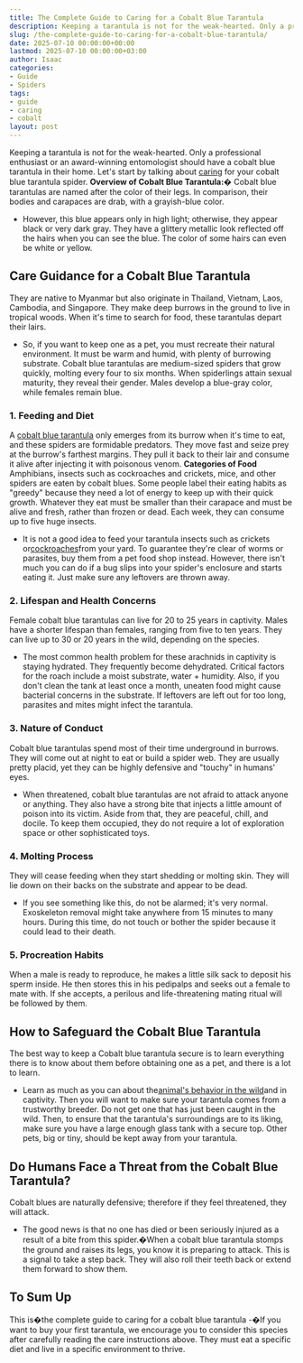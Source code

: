 ```yaml
---
title: The Complete Guide to Caring for a Cobalt Blue Tarantula
description: Keeping a tarantula is not for the weak-hearted. Only a professional enthusiast or an award-winning entomologist should have a cobalt blue tarantula in their...
slug: /the-complete-guide-to-caring-for-a-cobalt-blue-tarantula/
date: 2025-07-10 00:00:00+00:00
lastmod: 2025-07-10 00:00:00+03:00
author: Isaac
categories:
- Guide
- Spiders
tags:
- guide
- caring
- cobalt
layout: post
---
```

Keeping a tarantula is not for the weak-hearted. Only a professional enthusiast or an award-winning entomologist should have a cobalt blue tarantula in their home. Let's start by talking about [caring](https://pestpolicy.com/selecting-and-caring-for-a-live-christmas-tree/) for your cobalt blue tarantula spider.
**Overview of Cobalt Blue Tarantula:�**
Cobalt blue tarantulas are named after the color of their legs. In comparison, their bodies and carapaces are drab, with a grayish-blue color.
- However, this blue appears only in high light; otherwise, they appear black or very dark gray.
They have a glittery metallic look reflected off the hairs when you can see the blue. The color of some hairs can even be white or yellow.

## **Care Guidance for a Cobalt Blue Tarantula**
They are native to Myanmar but also originate in Thailand, Vietnam, Laos, Cambodia, and Singapore. They make deep burrows in the ground to live in tropical woods. When it's time to search for food, these tarantulas depart their lairs.
- So, if you want to keep one as a pet, you must recreate their natural environment. It must be warm and humid, with plenty of burrowing substrate.
Cobalt blue tarantulas are medium-sized spiders that grow quickly, molting every four to six months. When spiderlings attain sexual maturity, they reveal their gender. Males develop a blue-gray color, while females remain blue.
### **1. Feeding and Diet**
A
[cobalt blue tarantula](https://www.topflightdubia.com/cobalt-blue-tarantula-care)
only emerges from its burrow when it's time to eat, and these spiders are formidable predators.
They move fast and seize prey at the burrow's farthest margins. They pull it back to their lair and consume it alive after injecting it with poisonous venom.
**Categories of Food**
Amphibians, insects such as cockroaches and crickets, mice, and other spiders are eaten by cobalt blues. Some people label their eating habits as "greedy" because they need a lot of energy to keep up with their quick growth.
Whatever they eat must be smaller than their carapace and must be alive and fresh, rather than frozen or dead. Each week, they can consume up to five huge insects.
- It is not a good idea to feed your tarantula insects such as crickets or[cockroaches](https://pestpolicy.com/what-animals-eat-cockroaches/)from your yard. To guarantee they're clear of worms or parasites, buy them from a pet food shop instead.
However, there isn't much you can do if a bug slips into your spider's enclosure and starts eating it. Just make sure any leftovers are thrown away.
### **2. Lifespan and Health Concerns**
Female cobalt blue tarantulas can live for 20 to 25 years in captivity. Males have a shorter lifespan than females, ranging from five to ten years. They can live up to 30 or 20 years in the wild, depending on the species.
- The most common health problem for these arachnids in captivity is staying hydrated. They frequently become dehydrated. Critical factors for the roach include a moist substrate, water + humidity.
Also, if you don't clean the tank at least once a month, uneaten food might cause bacterial concerns in the substrate. If leftovers are left out for too long, parasites and mites might infect the tarantula.
### **3. Nature of Conduct**
Cobalt blue tarantulas spend most of their time underground in burrows. They will come out at night to eat or build a spider web. They are usually pretty placid, yet they can be highly defensive and "touchy" in humans' eyes.
- When threatened, cobalt blue tarantulas are not afraid to attack anyone or anything.
They also have a strong bite that injects a little amount of poison into its victim. Aside from that, they are peaceful, chill, and docile. To keep them occupied, they do not require a lot of exploration space or other sophisticated toys.
### **4. Molting Process**
They will cease feeding when they start shedding or molting skin. They will lie down on their backs on the substrate and appear to be dead.
- If you see something like this, do not be alarmed; it's very normal.
Exoskeleton removal might take anywhere from 15 minutes to many hours. During this time, do not touch or bother the spider because it could lead to their death.
### **5. Procreation Habits**
When a male is ready to reproduce, he makes a little silk sack to deposit his sperm inside.
He then stores this in his pedipalps and seeks out a female to mate with. If she accepts, a perilous and life-threatening mating ritual will be followed by them.
## **How to Safeguard the Cobalt Blue Tarantula**
The best way to keep a Cobalt blue tarantula secure is to learn everything there is to know about them before obtaining one as a pet, and there is a lot to learn.
- Learn as much as you can about the[animal's behavior in the wild](https://pestpolicy.com/is-wall-gecko-poisonous-if-eaten/)and in captivity. Then you will want to make sure your tarantula comes from a trustworthy breeder. Do not get one that has just been caught in the wild.
Then, to ensure that the tarantula's surroundings are to its liking, make sure you have a large enough glass tank with a secure top. Other pets, big or tiny, should be kept away from your tarantula.
## **Do Humans Face a Threat from the Cobalt Blue Tarantula?**
Cobalt blues are naturally defensive; therefore if they feel threatened, they will attack.
- The good news is that no one has died or been seriously injured as a result of a bite from this spider.�When a cobalt blue tarantula stomps the ground and raises its legs, you know it is preparing to attack.
This is a signal to take a step back. They will also roll their teeth back or extend them forward to show them.
## **To Sum Up**
This is�the complete guide to caring for a cobalt blue tarantula -�If you want to buy your first tarantula, we encourage you to consider this species after carefully reading the care instructions above. They must eat a specific diet and live in a specific environment to thrive.